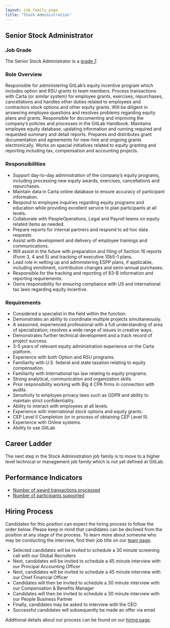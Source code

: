 ```yaml
---
layout: job_family_page
title: "Stock Administration"
---
```


## Senior Stock Administrator

### Job Grade

The Senior Stock Administrator is a [grade 7](/handbook/total-rewards/compensation/compensation-calculator/#gitlab-job-grades).

### Role Overview

Responsible for administering GitLab’s equity incentive program which includes option and RSU grants to team members. Process transactions with Carta (or similar system) for employee grants, exercises, repurchases, cancellations and handles other duties related to employees and contractors stock options and other equity grants. Will be diligent in answering employee questions and resolves problems regarding equity plans and grants. Responsible for documenting and improving the company’s policies and processes in the GitLab Handbook. Maintains employee equity database, updating information and running required and requested summary and detail reports. Prepares and distributes grant documentation and agreements for new-hire and ongoing grants electronically. Works on special initiatives related to equity granting and reporting including tax, compensation and accounting projects.

### Responsibilities

* Support day-to-day administration of the company’s equity programs, including processing new equity awards, exercises, cancellations and repurchases.
* Maintain data in Carta online database to ensure accuracy of participant information.
* Respond to employee inquiries regarding equity programs and education while providing excellent service to plan participants at all levels.
* Collaborate with PeopleOperations, Legal and Payroll teams on equity related items as needed.
* Prepare reports for internal partners and respond to ad hoc data requests.
* Assist with development and delivery of employee trainings and communications.
* Will assist in the future with preparation and filing of Section 16 reports (Form 3, 4 and 5) and tracking of executive 10b5-1 plans.
* Lead role in setting up and administering ESPP plans, if applicable, including enrollment, contribution changes and semi-annual purchases.
* Responsible for the tracking and reporting of 83-B information and reporting requirements.
* Owns responsibility for ensuring compliance with US and international tax laws regarding equity incentive.

### Requirements

* Considered a specialist in the field within the function.
* Demonstrates an ability to coordinate multiple projects simultaneously.
* A seasoned, experienced professional with a full understanding of area of specialization; resolves a wide range of issues in creative ways.
* Demonstrates further technical development and a track record of project success.
* 3-5 years of relevant equity administration experience on the Carta platform.
* Experience with both Option and RSU programs.
* Familiarity with U.S. federal and state taxation relating to equity compensation.
* Familiarity with International tax law relating to equity programs.
* Strong analytical, communication and organization skills.
* Prior responsibility working with Big 4 CPA firms in connection with audits.
* Sensitivity to employee privacy laws such as GDPR and ability to maintain strict confidentiality.
* Ability to interact with employees at all levels.
* Experience with international stock options and equity grants.
* CEP Level II Completion (or in process of obtaining CEP Level II).
* Experience with Online systems.
* Ability to use GitLab

## Career Ladder

The next step in the Stock Administration job family is to move to a higher level technical or management job family which is not yet defined at GitLab.

## Performance Indicators

* [Number of award transactions processed](/handbook/stock-options/#number-of-award-transactions-processed)
* [Number of participants supported](/handbook/stock-options/#number-of-participants-supported)

## Hiring Process

Candidates for this position can expect the hiring process to follow the order below. Please keep in mind that candidates can be declined from the position at any stage of the process. To learn more about someone who may be conducting the interview, find their job title on our [team page](/company/team/).

- Selected candidates will be invited to schedule a 30 minute screening call with our Global Recruiters
- Next, candidates will be invited to schedule a 45 minute interview with our Principal Accounting Officer
- Next, candidates will be invited to schedule a 45 minute interview with our Chief Financial Officer
- Candidates will then be invited to schedule a 30 minute interview with our Compensation & Benefits Manager
- Candidates will then be invited to schedule a 30 minute interview with our People Business Partner
- Finally, candidates may be asked to interview with the CEO
- Successful candidates will subsequently be made an offer via email

Additional details about our process can be found on our [hiring page](/handbook/hiring/interviewing).
